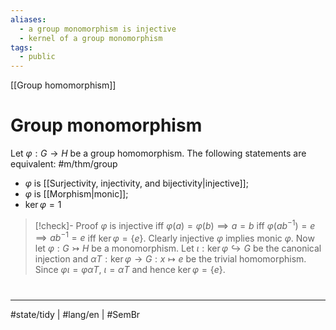 ```yaml
---
aliases:
  - a group monomorphism is injective
  - kernel of a group monomorphism
tags:
  - public
---
```

[[Group homomorphism]]
# Group monomorphism

Let $\varphi : G \to H$ be a group homomorphism.
The following statements are equivalent: #m/thm/group 

- $\varphi$ is [[Surjectivity, injectivity, and bijectivity|injective]];
- $\varphi$ is [[Morphism|monic]];
- $\ker \varphi = 1$

> [!check]- Proof
> $\varphi$ is injective iff $\varphi(a) = \varphi(b) \implies a = b$ iff $\varphi(ab^{-1}) = e \implies ab^{-1} = e$ iff $\ker \varphi = \{e\}$.
> Clearly injective $\varphi$ implies monic $\varphi$.
> Now let $\varphi : G \rightarrowtail H$ be a monomorphism.
> Let $\iota : \ker \varphi \hookrightarrow G$ be the canonical injection and $\alpha T : \ker \varphi \to G : x \mapsto e$ be the trivial homomorphism.
> Since $\varphi \iota = \varphi \alpha T$, $\iota = \alpha T$ and hence $\ker \varphi = \{e\}$.
> <span class="QED"/>

#
---
#state/tidy | #lang/en | #SemBr
